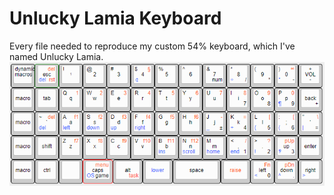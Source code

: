 # Unlucky Lamia Keyboard
Every file needed to reproduce my custom 54% keyboard, which I've named Unlucky Lamia.
<img src="https://github.com/ArmoredGit/UnluckyLamiaKeyboard/blob/main/ULKImages/Layout1.PNG?raw=true">
